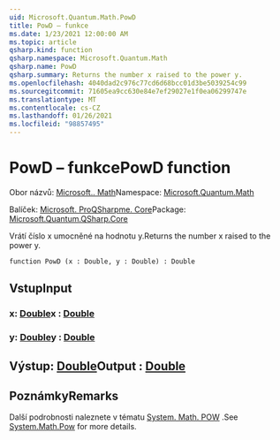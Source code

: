 ```yaml
---
uid: Microsoft.Quantum.Math.PowD
title: PowD – funkce
ms.date: 1/23/2021 12:00:00 AM
ms.topic: article
qsharp.kind: function
qsharp.namespace: Microsoft.Quantum.Math
qsharp.name: PowD
qsharp.summary: Returns the number x raised to the power y.
ms.openlocfilehash: 4040dad2c976c77cd6d68bcc01d3be5039254c99
ms.sourcegitcommit: 71605ea9cc630e84e7ef29027e1f0ea06299747e
ms.translationtype: MT
ms.contentlocale: cs-CZ
ms.lasthandoff: 01/26/2021
ms.locfileid: "98857495"
---
```

# <a name="powd-function"></a><span data-ttu-id="1b7f6-102">PowD – funkce</span><span class="sxs-lookup"><span data-stu-id="1b7f6-102">PowD function</span></span>

<span data-ttu-id="1b7f6-103">Obor názvů: [Microsoft.. Math](xref:Microsoft.Quantum.Math)</span><span class="sxs-lookup"><span data-stu-id="1b7f6-103">Namespace: [Microsoft.Quantum.Math](xref:Microsoft.Quantum.Math)</span></span>

<span data-ttu-id="1b7f6-104">Balíček: [Microsoft. ProQSharpme. Core](https://nuget.org/packages/Microsoft.Quantum.QSharp.Core)</span><span class="sxs-lookup"><span data-stu-id="1b7f6-104">Package: [Microsoft.Quantum.QSharp.Core](https://nuget.org/packages/Microsoft.Quantum.QSharp.Core)</span></span>


<span data-ttu-id="1b7f6-105">Vrátí číslo x umocněné na hodnotu y.</span><span class="sxs-lookup"><span data-stu-id="1b7f6-105">Returns the number x raised to the power y.</span></span>

```qsharp
function PowD (x : Double, y : Double) : Double
```


## <a name="input"></a><span data-ttu-id="1b7f6-106">Vstup</span><span class="sxs-lookup"><span data-stu-id="1b7f6-106">Input</span></span>

### <a name="x--double"></a><span data-ttu-id="1b7f6-107">x: [Double](xref:microsoft.quantum.lang-ref.double)</span><span class="sxs-lookup"><span data-stu-id="1b7f6-107">x : [Double](xref:microsoft.quantum.lang-ref.double)</span></span>




### <a name="y--double"></a><span data-ttu-id="1b7f6-108">y: [Double](xref:microsoft.quantum.lang-ref.double)</span><span class="sxs-lookup"><span data-stu-id="1b7f6-108">y : [Double](xref:microsoft.quantum.lang-ref.double)</span></span>





## <a name="output--double"></a><span data-ttu-id="1b7f6-109">Výstup: [Double](xref:microsoft.quantum.lang-ref.double)</span><span class="sxs-lookup"><span data-stu-id="1b7f6-109">Output : [Double](xref:microsoft.quantum.lang-ref.double)</span></span>



## <a name="remarks"></a><span data-ttu-id="1b7f6-110">Poznámky</span><span class="sxs-lookup"><span data-stu-id="1b7f6-110">Remarks</span></span>

<span data-ttu-id="1b7f6-111">Další podrobnosti naleznete v tématu [System. Math. POW](https://docs.microsoft.com/dotnet/api/system.math.pow) .</span><span class="sxs-lookup"><span data-stu-id="1b7f6-111">See [System.Math.Pow](https://docs.microsoft.com/dotnet/api/system.math.pow) for more details.</span></span>